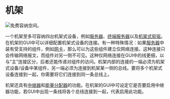 # 机架

![免费容纳空间。](oredict:oc:rack)

一个机架至多可容纳四台机架式设备，例如[服务器](../item/server1.md)、[终端服务器](../item/terminalServer.md)以及[机架式软驱](../item/diskDriveMountable.md)。在机架的GUI中可以详细配置机架式设备的连接。有一种特殊情况：如果[服务器](../item/server1.md)中装有受支持的组件，例如[网卡](../item/lanCard.md)，那么可以为这些组件建立仅网络连接。这种连接只会传输网络报文，而组件对另一侧不可见。这种仅网络连接在GUI中的线更细，以与“主”连接区分，后者还能传递对组件的访问。机架内部的连接的一端必须为机架式设备/设备中某组件，另一端必须为连接到机架某一侧的总线。要将多个机架式设备连接到一起，你需要将它们连接到同一条总线上。

机架还具有[中继器](relay.md)和[能量分配器](powerDistributor.md)的功能。在机架的GUI中可设定它是否要启用中继器功能，若GUI中出现一条线将各个总线连接到一起，代表启用此功能。
